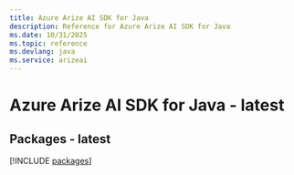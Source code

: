 ```yaml
---
title: Azure Arize AI SDK for Java
description: Reference for Azure Arize AI SDK for Java
ms.date: 10/31/2025
ms.topic: reference
ms.devlang: java
ms.service: arizeai
---
```

# Azure Arize AI SDK for Java - latest
## Packages - latest
[!INCLUDE [packages](arize-ai-index.md)]